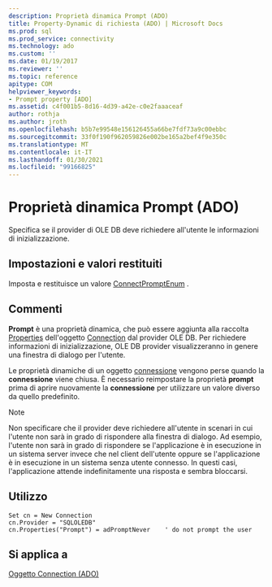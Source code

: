 ```yaml
---
description: Proprietà dinamica Prompt (ADO)
title: Property-Dynamic di richiesta (ADO) | Microsoft Docs
ms.prod: sql
ms.prod_service: connectivity
ms.technology: ado
ms.custom: ''
ms.date: 01/19/2017
ms.reviewer: ''
ms.topic: reference
apitype: COM
helpviewer_keywords:
- Prompt property [ADO]
ms.assetid: c4f001b5-8d16-4d39-a42e-c0e2faaaceaf
author: rothja
ms.author: jroth
ms.openlocfilehash: b5b7e99548e156126455a66be7fdf73a9c00ebbc
ms.sourcegitcommit: 33f0f190f962059826e002be165a2bef4f9e350c
ms.translationtype: MT
ms.contentlocale: it-IT
ms.lasthandoff: 01/30/2021
ms.locfileid: "99166825"
---
```

# <a name="prompt-property-dynamic-ado"></a>Proprietà dinamica Prompt (ADO)
Specifica se il provider di OLE DB deve richiedere all'utente le informazioni di inizializzazione.  
  
## <a name="settings-and-return-values"></a>Impostazioni e valori restituiti  
 Imposta e restituisce un valore [ConnectPromptEnum](./connectpromptenum.md) .  
  
## <a name="remarks"></a>Commenti  
 **Prompt** è una proprietà dinamica, che può essere aggiunta alla raccolta [Properties](./properties-collection-ado.md) dell'oggetto [Connection](./connection-object-ado.md) dal provider OLE DB. Per richiedere informazioni di inizializzazione, OLE DB provider visualizzeranno in genere una finestra di dialogo per l'utente.  
  
 Le proprietà dinamiche di un oggetto [connessione](./connection-object-ado.md) vengono perse quando la **connessione** viene chiusa. È necessario reimpostare la proprietà **prompt** prima di aprire nuovamente la **connessione** per utilizzare un valore diverso da quello predefinito.  
  
> [!NOTE]
>  Non specificare che il provider deve richiedere all'utente in scenari in cui l'utente non sarà in grado di rispondere alla finestra di dialogo. Ad esempio, l'utente non sarà in grado di rispondere se l'applicazione è in esecuzione in un sistema server invece che nel client dell'utente oppure se l'applicazione è in esecuzione in un sistema senza utente connesso. In questi casi, l'applicazione attende indefinitamente una risposta e sembra bloccarsi.  
  
## <a name="usage"></a>Utilizzo  
  
```  
Set cn = New Connection  
cn.Provider = "SQLOLEDB"  
cn.Properties("Prompt") = adPromptNever    ' do not prompt the user  
```  
  
## <a name="applies-to"></a>Si applica a  
 [Oggetto Connection (ADO)](./connection-object-ado.md)